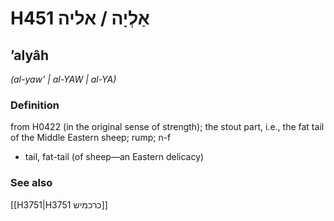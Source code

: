 # H451 אַלְיָה / אליה

## ʼalyâh

_(al-yaw' | al-YAW | al-YA)_

### Definition

from H0422 (in the original sense of strength); the stout part, i.e., the fat tail of the Middle Eastern sheep; rump; n-f

- tail, fat-tail (of sheep—an Eastern delicacy)

### See also

[[H3751|H3751 כרכמיש]]
